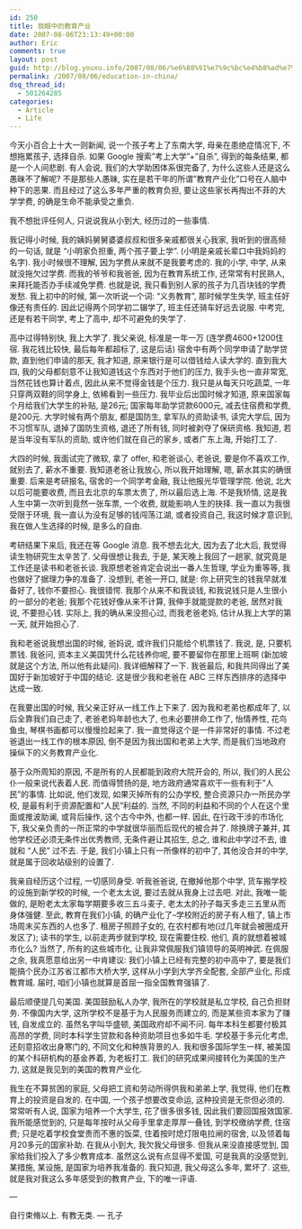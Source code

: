 ```yaml
---
id: 250
title: 我眼中的教育产业
date: 2007-08-06T23:13:49+00:00
author: Eric
comments: true
layout: post
guid: http://blog.youxu.info/2007/08/06/%e6%88%91%e7%9c%bc%e4%b8%ad%e7%9a%84%e6%95%99%e8%82%b2%e4%ba%a7%e4%b8%9a/
permalink: /2007/08/06/education-in-china/
dsq_thread_id:
  - 501264285
categories:
  - Article
  - Life
---
```

今天小百合上十大一则新闻, 说一个孩子考上了东南大学, 母亲在患绝症情况下, 不想拖累孩子, 选择自杀. 如果 Google 搜索&#8221;考上大学&#8221;+&#8221;自杀&#8221;, 得到的每条结果, 都是一个人间悲剧. 有人会说, 我们的大学助困体系很完备了, 为什么这些人还是这么愚昧不了解呢? 不是那些人愚昧, 实在是若干年的所谓&#8221;教育产业化&#8221;口号在人脑中种下的恶果. 而且经过了这么多年严重的教育负担, 要让这些家长再掏出不菲的大学学费, 的确是生命不能承受之重负.

我不想批评任何人, 只说说我从小到大, 经历过的一些事情.

我记得小时候, 我的姨妈舅舅婆婆叔叔和很多亲戚都很关心我家, 我听到的很高频的一句话, 就是 &#8220;小明家负担重, 两个孩子要上学&#8221;. (小明是亲戚长辈口中我妈妈的名字). 我小时候很不理解, 因为学费从来就不是我要考虑的. 我的小学, 中学, 从来就没拖欠过学费. 而我的爷爷和我爸爸, 因为在教育系统工作, 还常常有村民熟人, 来拜托能否办手续减免学费. 也就是说, 我只看到别人家的孩子为几百块钱的学费发愁. 我上初中的时候, 第一次听说一个词: &#8220;义务教育&#8221;, 那时候学生失学, 班主任好像还有责任的. 因此记得两个同学初二辍学了, 班主任还骑车好远去说服. 中考完, 还是有若干同学, 考上了高中, 却不可避免的失学了.

高中过得特别快, 我上大学了. 我父亲说, 标准是一年一万 (连学费4600+1200住宿. 我花钱比较快, 最后每年都超标了, 这是后话) 宿舍中有两个同学申请了助学贷款, 直到他们申请的那天, 我才知道, 原来银行是可以借钱给人读大学的. 直到我大四, 我的父母都刻意不让我知道钱这个东西对于他们的压力, 我手头也一直非常宽, 当然花钱也算计着点, 因此从来不觉得金钱是个压力. 我只是从每天只吃蔬菜, 一年只穿两双鞋的同学身上, 依稀看到一些压力. 我毕业后出国时候才知道, 原来国家每个月给我们大学生的补贴, 是26元; 国家每年助学贷款6000元, 减去住宿费和学费, 是200元. 大学时候有两个朋友, 都是国防生, 拿军队的资助读书, 读完大学后, 因为不习惯军队, 退掉了国防生资格, 退还了所有钱, 同时被剥夺了保研资格. 我知道, 若是当年没有军队的资助, 或许他们就在自己的家乡, 或者广东上海, 开始打工了.

大四的时候, 我面试完了微软, 拿了 offer, 和老爸谈心, 老爸说, 要是你不喜欢工作, 就别去了, 薪水不重要. 我知道老爸让我放心, 所以我开始理解, 嗯, 薪水其实的确很重要. 后来是考研报名, 宿舍的一个同学考金融, 我让他报光华管理学院. 他说, 北大以后可能要收费, 而且去北京的车票太贵了, 所以最后选上海. 不是我矫情, 这是我人生中第一次听到竟然一张车票, 一个收费, 就能影响人生的抉择. 我一直以为我很受限于环境, 我一直认为没有足够的钱闯荡江湖, 或者投资自己, 我这时候才意识到, 我在做人生选择的时候, 是多么的自由.

考研结果下来后, 我还在等 Google 消息. 我不想去北大, 因为去了北大后, 我觉得读生物研究生太辛苦了. 父母很想让我去, 于是, 某天晚上我回了一趟家, 就究竟是工作还是读书和老爸长谈. 我原想老爸肯定会说出一番人生哲理, 学业为重等等, 我也做好了据理力争的准备了. 没想到, 老爸一开口, 就是: 你上研究生的钱我早就准备好了, 钱你不要担心. 我很错愕. 我那个从来不和我谈钱, 和我说钱只是人生很小的一部分的老爸; 我那个花钱好像从来不计算, 我伸手就能提款的老爸, 居然对我说, 不要担心钱. 实际上, 我的确从来没担心过, 而我老爸老妈, 估计从我上大学的第一天, 就开始担心了.

我和老爸说我想出国的时候, 爸妈说, 或许我们只能给个机票钱了. 我说, 是, 只要机票钱. 我爸问, 资本主义美国凭什么花钱养你呢, 要不要留你在那里上班啊 (新加坡就是这个方法, 所以他有此疑问). 我详细解释了一下. 我爸最后, 和我共同得出了美国好于新加坡好于中国的结论. 这是很少我和老爸在 ABC 三样东西排序的选择中达成一致.

在我要出国的时候, 我父亲正好从一线工作上下来了. 因为我和老弟也都成年了, 以后全靠我们自己走了, 老爸老妈年龄也大了, 也未必要拼命工作了, 怡情养性, 花鸟鱼虫, 琴棋书画都可以慢慢捡起来了. 我一直觉得这个是一件非常好的事情. 不过老爸退出一线工作的根本原因, 倒不是因为我出国和老弟上大学, 而是我们当地政府操纵下的义务教育产业化.

基于众所周知的原因, 不是所有的人民都能到政府大院开会的, 所以, 我们的人民公仆一般来说代表着人民. 而值得赞扬的是, 地方政府通常喜欢干一些有利于&#8221;人民&#8221;的事情. 比如说, 他们发现, 如果灭掉所有的公办学校, 整合资源只办一所民办学校, 是最有利于资源配置和&#8221;人民&#8221;利益的. 当然, 不同的利益和不同的个人在这个里面或推波助澜, 或背后操作, 这个古今中外, 也都一样. 因此, 在行政干涉的市场化下, 我父亲负责的一所正常的中学就很华丽而后现代的被合并了. 除换牌子兼并, 其他学校还必须无条件出优秀教师, 无条件避让其招生, 总之, 谁和此中学过不去, 谁就和 &#8220;人民&#8221; 过不去. 于是, 我们小镇上只有一所像样的初中了, 其他没合并的中学, 就是属于回收站级别的设置了.

我亲自经历这个过程, 一切感同身受. 听我爸爸说, 在撤掉他那个中学, 货车搬学校的设施到新学校的时候, 一个老太太说, 要过去就从我身上过去吧. 对此, 我唯一能做的, 是盼老太太家每学期要多收三五斗麦子, 老太太的孙子每天多走三五里从而身体强健. 至此, 教育在我们小镇, 的确产业化了&#8211;学校附近的房子有人租了, 镇上市场周末买东西的人也多了. 租房子照顾子女的, 在农村都有地(过几年就会被圈成开发区了); 读书的学生, 以前走两步就到学校, 现在需要住校. 他们, 真的就想着被城市化么? 当然了, 所有的这些城市化, 让我非常佩服我们镇领导的英明神武. 在佩服之余, 我真愿意给出另一中肯建议: 我们小镇上已经有完整的初中高中了, 要是我们能搞个民办江苏省江都市大桥大学, 这样从小学到大学齐全配套, 全部产业化, 形成教育城. 届时, 咱们小镇也就算是首屈一指全国教育强镇了.

最后顺便提几句美国. 美国鼓励私人办学, 我所在的学校就是私立学校, 自己负担财务. 不像国内大学, 这所学校不是基于为人民服务而建立的, 而是某些资本家为了赚钱, 自发成立的. 虽然名字叫华盛顿, 美国政府却不闻不问. 每年本科生都要付极其高昂的学费, 同时本科学生贷款和各种资助项目也多如牛毛. 学校基于多元化考虑, 还刻意招收出身寒门的, 不同文化和种族背景的人. 我和很多国际学生一样, 被美国的某个科研机构的基金养着, 为老板打工. 我们的研究成果间接转化为美国的生产力, 这就是我见到的美国的教育产业化.

我生在不算贫困的家庭, 父母把工资和劳动所得供我和弟弟上学, 我觉得, 他们在教育上的投资是自发的. 在中国, 一个孩子想要改变命运, 这种投资是无奈但必须的. 常常听有人说, 国家为培养一个大学生, 花了很多很多钱, 因此我们要回国报效国家. 我所能感觉到的, 只是每年按时从父母手里拿走厚厚一叠钱, 到学校缴纳学费, 住宿费; 只是吃着学校食堂贵而不惠的饭菜, 住着按时熄灯限电拉闸的宿舍, 以及领着每月20多元的国家补助. 在我从小到大, 我欠我父母很多. 但我从来没直接感觉到, 国家给我们投入了多少教育成本. 虽然这么说有点显得不爱国, 可是我真的没感觉到, 某措施, 某设施, 是国家为培养我准备的. 我只知道, 我父母这么多年, 累坏了. 这些, 就是我对我这么多年感受到的教育产业, 下的唯一评语.

&#8212;
  
自行束脩以上. 有教无类. &#8212; 孔子